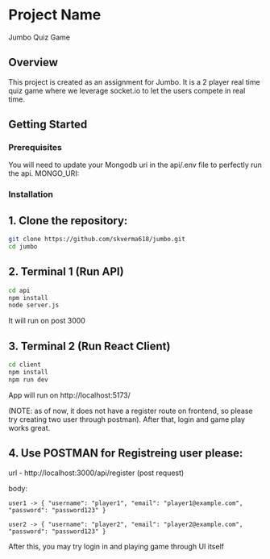 # Project Name
Jumbo Quiz Game

## Overview
This project is created as an assignment for Jumbo. It is a 2 player real time quiz game where we leverage socket.io to let the users compete in real time.

## Getting Started

### Prerequisites
You will need to update your Mongodb uri in the api/.env file to perfectly run the api.
MONGO_URI:

### Installation
## 1. Clone the repository:
   ```bash
   git clone https://github.com/skverma618/jumbo.git
   cd jumbo
   ```

## 2. Terminal 1 (Run API)
   ```bash
   cd api
   npm install
   node server.js
   ```

   It will run on post 3000

## 3. Terminal 2 (Run React Client)
   ```bash
   cd client
   npm install
   npm run dev
   ```
   App will run on http://localhost:5173/

   (NOTE: as of now, it does not have a register route on frontend, so please try creating two user through postman). After that, login and game play works great.

## 4. Use POSTMAN for Registreing user please:
   url - http://localhost:3000/api/register (post request)

   body:

    user1 -> { "username": "player1", "email": "player1@example.com", "password": "password123" }

    user2 -> { "username": "player2", "email": "player2@example.com", "password": "password123" }

After this, you may try login in and playing game through UI itself